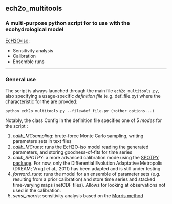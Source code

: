 ## ech2o_multitools

### A multi-purpose python script for to use with the ecohydrological model 
[EcH2O-iso](https://bitbucket.org/scicirc/ech2o-iso): 
- Sensitivity analysis 
- Calibration
- Ensemble runs

--------------

### General use

The script is always launched through the main file ``ech2o_multitools.py``, also specifying a usage-specific 
*definition file* (e.g. def_file.py) where the characteristic for the are provded:

    python ech2o_multitools.py --file=def_file.py (+other options...)
    
Notably, the class Config in the definition file specifies one of 5 *modes* for the script : 
1. *calib_MCsampling*: brute-force Monte Carlo sampling, writing parameters sets in text files
2. *calib_MCruns*: runs the EcH2O-iso model reading the generated parameters, and storing goodness-of-fits for time series
3. *calib_SPOTPY*: a more advanced calibration mode using the [SPOTPY package](https://spotpy.readthedocs.io/en/latest/). 
For now, only the Differential Evolution Adaptative Metropolis (DREAM; Vrugt et al., 2011) has been adapted and is still under testing 
4. *forward_runs*: runs the model for an ensemble of parameter sets (e.g. resulting from a prior calibration) and store time series and stacked time-varying maps (netCDF files).
                 Allows for looking at observations not used in the calibration.
5. *sensi_morris*: sensitivity analysis based on the [Morris method](https://en.wikipedia.org/wiki/Morris_method)

